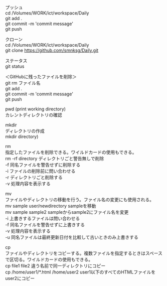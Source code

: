プッシュ  
cd /Volumes/WORK/ict/workspace/Daily  
git add .  
git commit -m 'commit message'  
git push  

クローン  
cd /Volumes/WORK/ict/workspace/Daily  
git clone https://github.com/smnksg/Daily.git

ステータス  
git status

＜GitHubに残ったファイルを削除＞  
git rm ファイル名  
git add .  
git commit -m 'commit message'  
git push  

pwd (print working directory)  
カレントディレクトリの確認  

mkdir  
ディレクトリの作成  
mkdir directory)   

rm  
指定したファイルを削除できる。ワイルドカードの使用もできる。  
rm -rf directory	ディレクトリごと警告無しで削除  
-f	同名ファイルを警告せずに削除する  
-i	ファイルの削除前に問い合わせる  
-r	ディレクトリごと削除する  
-v	処理内容を表示する  

mv  
ファイルやディレクトリの移動を行う。ファイル名の変更にも使用される。  
mv sample user/newdirectory	sampleを移動  
mv sample sample2	sampleからsample2にファイル名を変更  
-i	上書きするファイルは問い合わせる  
-f	同名ファイルを警告せずに上書きする  
-v	処理内容を表示する  
-u	同名ファイルは最終更新日付を比較して古いときのみ上書きする  

cp  
ファイルやディレクトリをコピーする。複数ファイルを指定するときはスペースで区切る。ワイルドカードの使用もできる。  
cp file1 file2	違う名前で同一ディレクトリにコピー  
cp /home/user1/*.html /home/user2	user1以下のすべてのHTMLファイルをuser2にコピー  